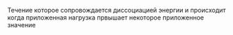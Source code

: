 Течение которое сопровождается диссоциацией энергии и происходит когда приложенная нагрузка првышает некоторое приложенное значение